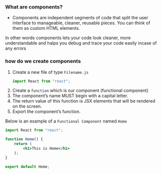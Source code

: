 ### What are components? ###
- Components are independent segments of code that split the user interface to manageable, cleaner, reusable pieces. You can think of them as custom HTML elements.

In other words components lets your code look cleaner, more understandable and halps you debug and trace your code easily incase of any errors 

### how do we create components ###
1. Create a new file of type `Filename.js`
   ```jsx 
   import React from "react";
   ```
2. Create a `function` which is our component (functional component)
3. The component’s name MUST begin with a capital letter.
4. The return value of this function is JSX elements that will be rendered on the screen.
5. Export the component’s function.

Below is an example of a `Functional Component` named `Home` 
```jsx
import React from "react";

function Home() {
    return (
        <h1>This is Home</h1>
    );
}

export default Home;
```